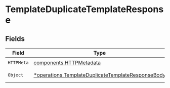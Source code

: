 # TemplateDuplicateTemplateResponse


## Fields

| Field                                                                                                                 | Type                                                                                                                  | Required                                                                                                              | Description                                                                                                           |
| --------------------------------------------------------------------------------------------------------------------- | --------------------------------------------------------------------------------------------------------------------- | --------------------------------------------------------------------------------------------------------------------- | --------------------------------------------------------------------------------------------------------------------- |
| `HTTPMeta`                                                                                                            | [components.HTTPMetadata](../../models/components/httpmetadata.md)                                                    | :heavy_check_mark:                                                                                                    | N/A                                                                                                                   |
| `Object`                                                                                                              | [*operations.TemplateDuplicateTemplateResponseBody](../../models/operations/templateduplicatetemplateresponsebody.md) | :heavy_minus_sign:                                                                                                    | Successful response                                                                                                   |
